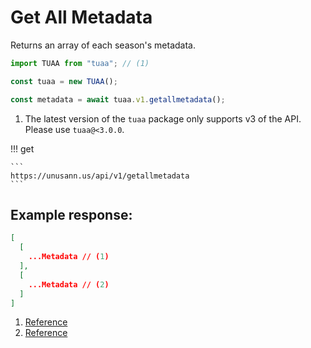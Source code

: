 # Get All Metadata

Returns an array of each season's metadata.

```typescript title="TypeScript"
import TUAA from "tuaa"; // (1)

const tuaa = new TUAA();

const metadata = await tuaa.v1.getallmetadata();
```

1. The latest version of the `tuaa` package only supports v3 of the API. Please use `tuaa@<3.0.0`.

!!! get

    ```
    https://unusann.us/api/v1/getallmetadata
    ```

## Example response:

```json title="JSON"
[
  [
    ...Metadata // (1)
  ],
  [
    ...Metadata // (2)
  ]
]
```

1. [Reference](../../Reference/Metadata/index.md)
2. [Reference](../../Reference/Metadata/index.md)
